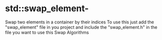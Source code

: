 # std::swap_element-

 Swap two elements in a container by their indices 
 To use this just add the "swap_element" file in you project and include the "swap_element.h" in the file you want to use this Swap Algorithms

